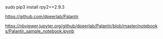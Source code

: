 sudo pip3 install rpy2==2.9.3

https://github.com/dpeerlab/Palantir

https://nbviewer.jupyter.org/github/dpeerlab/Palantir/blob/master/notebooks/Palantir_sample_notebook.ipynb
